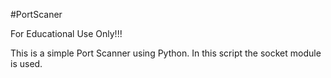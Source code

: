 #PortScaner

For Educational Use Only!!!

This is a simple Port Scanner using Python.
In this script the socket module is used.
